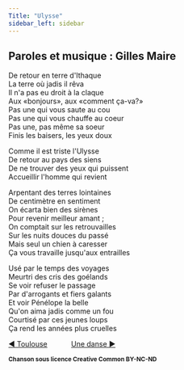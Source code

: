 ```yaml
---
Title: "Ulysse"
sidebar_left: sidebar
---
```


##  Paroles et musique : Gilles Maire
De retour en terre d'Ithaque  
La terre où jadis il rêva  
Il n'a pas eu droit à la claque  
Aux «bonjours», aux «comment ça-va?»  
Pas une qui vous saute au cou  
Pas une qui vous chauffe au coeur  
Pas une, pas même sa soeur  
Finis les baisers, les yeux doux  
  
Comme il est triste l'Ulysse  
De retour au pays des siens  
De ne trouver des yeux qui puissent  
Accueillir l'homme qui revient  
  
Arpentant des terres lointaines  
De centimètre en sentiment  
On écarta bien des sirènes  
Pour revenir meilleur amant ;  
On comptait sur les retrouvailles  
Sur les nuits douces du passé  
Mais seul un chien à caresser  
Ça vous travaille jusqu'aux entrailles  
  
Usé par le temps des voyages  
Meurtri des cris des goélands  
Se voir refuser le passage  
Par d'arrogants et fiers galants  
Et voir Pénélope la belle  
Qu'on aima jadis comme un fou  
Courtisé par ces jeunes loups  
Ça rend les années plus cruelles  
  


[ ◀ Toulouse](../toulouse) ​ ​ ​ ​ ​ ​ ​ ​ ​ ​ ​ ​[Une danse ▶](../une_danse)


<b><sub>Chanson sous licence Creative Common BY-NC-ND</sub></b>
